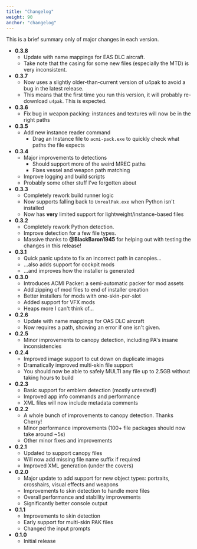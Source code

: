 ```yaml
---
title: "Changelog"
weight: 90
anchor: "changelog"
---
```


This is a brief summary only of major changes in each version.

- **0.3.8**
  - Update with name mappings for EAS DLC aircraft.
  - Take note that the casing for some new files (especially the MTD) is very inconsistent.
- **0.3.7**
  - Now uses a slightly older-than-current version of u4pak to avoid a bug in the latest release.
  - This means that the first time you run this version, it will probably re-download `u4pak`. This is expected.
- **0.3.6**
  - Fix bug in weapon packing: instances and textures will now be in the right paths
- **0.3.5**
  - Add new instance reader command
    - Drag an Instance file to `acmi-pack.exe` to quickly check what paths the file expects
- **0.3.4**
  - Major improvements to detections
    - Should support more of the weird MREC paths
    - Fixes vessel and weapon path matching
  - Improve logging and build scripts
  - Probably some other stuff I've forgotten about
- **0.3.3**
  - Completely rework build runner logic
  - Now supports falling back to `UnrealPak.exe` when Python isn't installed
  - Now has **very** limited support for lightweight/instance-based files
- **0.3.2**
  - Completely rework Python detection.
  - Improve detection for a few file types.
  - Massive thanks to **@BlackBaron1945** for helping out with testing the changes in this release!
- **0.3.1**
  - Quick panic update to fix an incorrect path in canopies...
  - ...also adds support for cockpit mods
  - ...and improves how the installer is generated
- **0.3.0**
  - Introduces ACMI Packer: a semi-automatic packer for mod assets
  - Add zipping of mod files to end of installer creation
  - Better installers for mods with one-skin-per-slot
  - Added support for VFX mods
  - Heaps more I can't think of...
- **0.2.6**
  - Update with name mappings for OAS DLC aircraft
  - Now requires a path, showing an error if one isn't given.
- **0.2.5**
  - Minor improvements to canopy detection, including PA's insane inconsistencies
- **0.2.4**
  - Improved image support to cut down on duplicate images
  - Dramatically improved multi-skin file support
  - You should now be able to safely MULTI any file up to 2.5GB without taking hours to build
- **0.2.3**
  - Basic support for emblem detection (mostly untested!)
  - Improved app info commands and performance
  - XML files will now include metadata comments
- **0.2.2**
  - A whole bunch of improvements to canopy detection. Thanks Cherry!
  - Minor performance improvements (100+ file packages should now take around ~5s)
  - Other minor fixes and improvements
- **0.2.1**
  - Updated to support canopy files
  - Will now add missing file name suffix if required
  - Improved XML generation (under the covers)
- **0.2.0**
  - Major update to add support for new object types: portraits, crosshairs, visual effects and weapons
  - Improvements to skin detection to handle more files
  - Overall performance and stability improvements
  - Significantly better console output
- **0.1.1**
  - Improvements to skin detection
  - Early support for multi-skin PAK files
  - Changed the input prompts
- **0.1.0**
  - Initial release